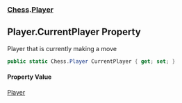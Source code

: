 ### [Chess](Chess.md 'Chess').[Player](Chess.Player.md 'Chess.Player')

## Player.CurrentPlayer Property

Player that is currently making a move

```csharp
public static Chess.Player CurrentPlayer { get; set; }
```

#### Property Value
[Player](Chess.Player.md 'Chess.Player')